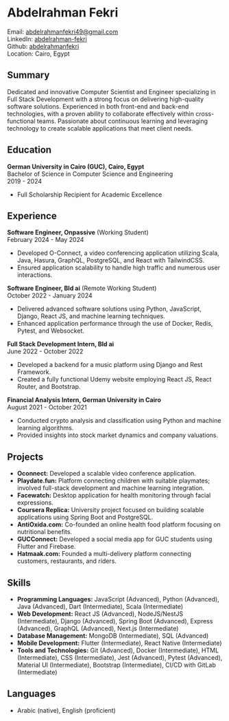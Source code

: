 
# Abdelrahman Fekri
Email: abdelrahmanfekri49@gmail.com  
LinkedIn: [abdelrahman-fekri](https://www.linkedin.com/in/abdelrahman-fekri)  
Github: [abdelrahmanfekri](https://github.com/abdelrahmanfekri)  
Location: Cairo, Egypt  

## Summary
Dedicated and innovative Computer Scientist and Engineer specializing in Full Stack Development with a strong focus on delivering high-quality software solutions. Experienced in both front-end and back-end technologies, with a proven ability to collaborate effectively within cross-functional teams. Passionate about continuous learning and leveraging technology to create scalable applications that meet client needs.

## Education
**German University in Cairo (GUC), Cairo, Egypt**  
Bachelor of Science in Computer Science and Engineering  
2019 - 2024  
- Full Scholarship Recipient for Academic Excellence

## Experience
**Software Engineer, Onpassive** (Working Student)  
February 2024 - May 2024  
- Developed O-Connect, a video conferencing application utilizing Scala, Java, Hasura, GraphQL, PostgreSQL, and React with TailwindCSS.
- Ensured application scalability to handle high traffic and numerous user interactions.

**Software Engineer, Bld ai** (Remote Working Student)  
October 2022 - January 2024  
- Delivered advanced software solutions using Python, JavaScript, Django, React JS, and machine learning techniques.
- Enhanced application performance through the use of Docker, Redis, Pytest, and Websocket.

**Full Stack Development Intern, Bld ai**  
June 2022 - October 2022  
- Developed a backend for a music platform using Django and Rest Framework.
- Created a fully functional Udemy website employing React JS, React Router, and Bootstrap.

**Financial Analysis Intern, German University in Cairo**  
August 2021 - October 2021  
- Conducted crypto analysis and classification using Python and machine learning algorithms.
- Provided insights into stock market dynamics and company valuations.

## Projects
- **Oconnect:** Developed a scalable video conference application.
- **Playdate.fun:** Platform connecting children with suitable playmates; involved full-stack development and machine learning integration.
- **Facewatch:** Desktop application for health monitoring through facial expressions.
- **Coursera Replica:** University project focused on building scalable applications using Spring Boot and PostgreSQL.
- **AntiOxida.com:** Co-founded an online health food platform focusing on nutritional benefits.
- **GUCConnect:** Developed a social media app for GUC students using Flutter and Firebase.
- **Hatmaak.com:** Founded a multi-delivery platform connecting customers, restaurants, and riders.

## Skills
- **Programming Languages:** JavaScript (Advanced), Python (Advanced), Java (Advanced), Dart (Intermediate), Scala (Intermediate)
- **Web Development:** React JS (Advanced), NodeJS/NestJS (Intermediate), Django (Advanced), Spring Boot (Advanced), Express (Advanced), GraphQL (Advanced), Next.js (Intermediate)
- **Database Management:** MongoDB (Intermediate), SQL (Advanced)
- **Mobile Development:** Flutter (Intermediate), React Native (Intermediate)
- **Tools and Technologies:** Git (Advanced), Docker (Intermediate), HTML (Intermediate), CSS (Intermediate), Jest (Advanced), Pytest (Advanced), Material UI (Intermediate), Bootstrap (Intermediate), CI/CD with GitLab (Intermediate)

## Languages
- Arabic (native), English (proficient)

